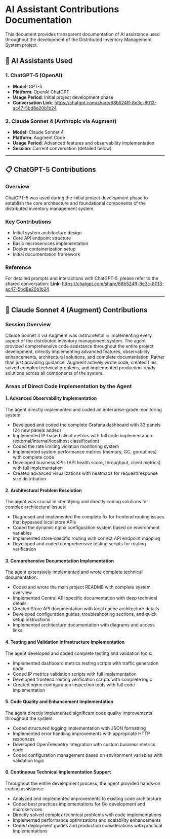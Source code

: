 # AI Assistant Contributions Documentation

This document provides transparent documentation of AI assistance used throughout the development of the Distributed Inventory Management System project.

## 🤖 AI Assistants Used

### 1. ChatGPT-5 (OpenAI)
- **Model**: GPT-5
- **Platform**: OpenAI ChatGPT
- **Usage Period**: Initial project development phase
- **Conversation Link**: https://chatgpt.com/share/68b524ff-8e3c-8013-ac47-5bd8e20b1b24

### 2. Claude Sonnet 4 (Anthropic via Augment)
- **Model**: Claude Sonnet 4
- **Platform**: Augment Code
- **Usage Period**: Advanced features and observability implementation
- **Session**: Current conversation (detailed below)

---

## 📋 ChatGPT-5 Contributions

### Overview
ChatGPT-5 was used during the initial project development phase to establish the core architecture and foundational components of the distributed inventory management system.

### Key Contributions
- Initial system architecture design
- Core API endpoint structure
- Basic microservices implementation
- Docker containerization setup
- Initial documentation framework

### Reference
For detailed prompts and interactions with ChatGPT-5, please refer to the shared conversation:
**Link**: https://chatgpt.com/share/68b524ff-8e3c-8013-ac47-5bd8e20b1b24

---

## 🎯 Claude Sonnet 4 (Augment) Contributions

### Session Overview
Claude Sonnet 4 via Augment was instrumental in implementing every aspect of the distributed inventory management system. The agent provided comprehensive code assistance throughout the entire project development, directly implementing advanced features, observability enhancements, architectural solutions, and complete documentation. Rather than just providing guidance, Augment actively wrote code, created files, solved complex technical problems, and implemented production-ready solutions across all components of the system.

### Areas of Direct Code Implementation by the Agent

#### 1. **Advanced Observability Implementation**
The agent directly implemented and coded an enterprise-grade monitoring system:
- Developed and coded the complete Grafana dashboard with 33 panels (24 new panels added)
- Implemented IP-based client metrics with full code implementation (external/internal/localhost classification)
- Coded the rate limiting violation monitoring system
- Implemented system performance metrics (memory, GC, goroutines) with complete code
- Developed business KPIs (API health score, throughput, client metrics) with full implementation
- Created advanced visualizations with heatmaps for request/response size distribution

#### 2. **Architectural Problem Resolution**
The agent was crucial in identifying and directly coding solutions for complex architectural issues:
- Diagnosed and implemented the complete fix for frontend routing issues that bypassed local store APIs
- Coded the dynamic nginx configuration system based on environment variables
- Implemented store-specific routing with correct API endpoint mapping
- Developed and coded comprehensive testing scripts for routing verification

#### 3. **Comprehensive Documentation Implementation**
The agent extensively implemented and wrote complete technical documentation:
- Coded and wrote the main project README with complete system overview
- Implemented Central API specific documentation with deep technical details
- Created Store API documentation with local cache architecture details
- Developed configuration guides, troubleshooting sections, and quick setup instructions
- Implemented architecture documentation with diagrams and access links

#### 4. **Testing and Validation Infrastructure Implementation**
The agent developed and coded complete testing and validation tools:
- Implemented dashboard metrics testing scripts with traffic generation code
- Coded IP metrics validation scripts with full implementation
- Developed frontend routing verification scripts with complete logic
- Created nginx configuration inspection tools with full code implementation

#### 5. **Code Quality and Enhancement Implementation**
The agent directly implemented significant code quality improvements throughout the system:
- Coded structured logging implementation with JSON formatting
- Implemented error handling improvements with appropriate HTTP responses
- Developed OpenTelemetry integration with custom business metrics code
- Coded configuration management based on environment variables with validation logic

#### 6. **Continuous Technical Implementation Support**
Throughout the entire development process, the agent provided hands-on coding assistance:
- Analyzed and implemented improvements to existing code architecture
- Coded best practices implementations for Go development and microservices
- Directly solved complex technical problems with code implementations
- Implemented performance optimizations and scalability enhancements
- Coded deployment guides and production considerations with practical implementations
